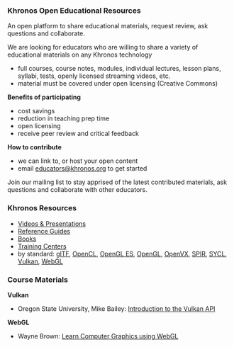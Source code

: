 ### Khronos Open Educational Resources

An open platform to share educational materials, request review, ask questions and collaborate.

We are looking for educators who are willing to share a variety of educational materials on any Khronos technology

*   full courses, course notes, modules, individual lectures, lesson plans, syllabi, tests, openly licensed streaming videos, etc.
*   material must be covered under open licensing (Creative Commons)

**Benefits of participating**

*   cost savings
*   reduction in teaching prep time
*   open licensing
*   receive peer review and critical feedback

**How to contribute**

*   we can link to, or host your open content
*   email [educators@khronos.org](mailto:educators@khronos.org) to get started

Join our mailing list to stay apprised of the latest contributed materials, ask questions and collaborate with other educators.

### Khronos Resources

*   [Videos & Presentations](https://www.khronos.org/developers/library/)
*   [Reference Guides](https://www.khronos.org/developers/reference-cards/)
*   [Books](https://www.khronos.org/developers/books/)
*   [Training Centers](https://www.khronos.org/developers/training/)
*   by standard:  [glTF](https://www.khronos.org/gltf/resources), [OpenCL](https://www.khronos.org/opencl/resources), [OpenGL ES](https://www.khronos.org/opengles/resources), [OpenGL](https://www.khronos.org/opengl/resources/),  [OpenVX](https://www.khronos.org/openvx/resources),  [SPIR](https://www.khronos.org/spir/resources),  [SYCL](https://www.khronos.org/sycl/resources), [Vulkan](https://www.khronos.org/vulkan/resources/), [WebGL](https://www.khronos.org/webgl/resources/)

### Course Materials

**Vulkan**
*   Oregon State University, Mike Bailey: [Introduction to the Vulkan API](http://cs.oregonstate.edu/~mjb/vulkan)

**WebGL**
*    Wayne Brown: [Learn Computer Graphics using WebGL](http://webgl.brown37.net/index.html)
